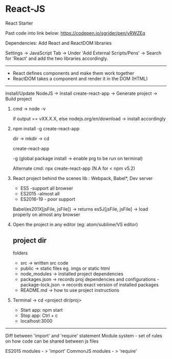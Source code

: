 # React-JS
React Starter

Past code into link below:
https://codepen.io/sgrider/pen/yRWZEq

Dependencies:
Add React and ReactDOM libraries

Settings -> JavaScript Tab -> Under 'Add External Scripts/Pens' -> Search for 'React' and add the two libraries accordingly.


-------------------------------------
- React defines components and make them work together
- ReactDOM takes a component and render it in the DOM (HTML)

-------------------------------------
Install/Update NodeJS -> Install create-react-app -> Generate project -> Build project

1. cmd -> node -v
   
   if output == vXX.X.X, else nodejs.org/en/download -> install accordingly

2. npm install -g create-react-app

   dir -> mkdir <name> -> cd <dir-name>
   
   create-react-app <project-name>

   -g (global package install -> enable prg to be run on terminal)

   Alternate cmd: npx create-react-app <project-name>   (N.A for < npm v5.2)
  
3. React project behind the scenes lib : Webpack, Babel*, Dev server

   - ES5 -support all browser
   - ES2015 -almost all
   - ES2016-19 - poor support

   Babel(es201X[jsFile, jsFile]) -> returns es5J[jsFile, jsFile] -> load properly on almost any browser
   
   
4. Open the project in any editor (eg: atom/sublime/VS editor)

   project dir
   -----------
   folders
   - src -> written src code
   - public -> static files eg. imgs or static html
   - node_modules -> installed project dependencies
   - packages.json -> records proj dependencies and configurations
   -package-lock.json -> records exact version of installed packages
   - README.md -> how to use project instructions
   
5. Terminal -> cd <project dir/proj>
   - Start app: npm start
   - Stop app: Ctrl + c
   - localhost:3000
   
  -----------
Diff between 'import' and 'require' statement
Module system - set of rules on how code can be shared between js files

ES2015 modules - > 'import'
CommonJS modules - > 'require'
                                                                      
